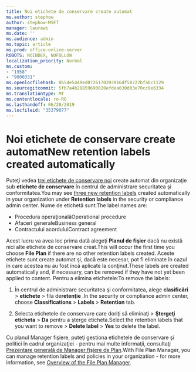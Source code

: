 ```yaml
---
title: Noi etichete de conservare create automat
ms.author: stephow
author: stephow-MSFT
manager: laurawi
ms.date: ''
ms.audience: admin
ms.topic: article
ms.prod: office-online-server
ROBOTS: NOINDEX, NOFOLLOW
localization_priority: Normal
ms.custom:
- "1958"
- "9000331"
ms.openlocfilehash: 8b54e5449ed0726170393916df58722bfabc1129
ms.sourcegitcommit: 5fb7a4b28859690020efdea630d03e70cc0e6334
ms.translationtype: MT
ms.contentlocale: ro-RO
ms.lasthandoff: 06/28/2019
ms.locfileid: "35379077"
---
```

# <a name="new-retention-labels-created-automatically"></a><span data-ttu-id="dc1c7-102">Noi etichete de conservare create automat</span><span class="sxs-lookup"><span data-stu-id="dc1c7-102">New retention labels created automatically</span></span>

<span data-ttu-id="dc1c7-103">Puteţi vedea [trei etichete de conservare noi](https://docs.microsoft.com/office365/securitycompliance/file-plan-manager#default-retention-labels-and-label-policy) create automat din organizaţie sub **etichete de conservare** în centrul de administrare securitatea şi conformitatea.</span><span class="sxs-lookup"><span data-stu-id="dc1c7-103">You may see [three new retention labels](https://docs.microsoft.com/office365/securitycompliance/file-plan-manager#default-retention-labels-and-label-policy) created automatically in your organization under **Retention labels** in the security or compliance admin center.</span></span> <span data-ttu-id="dc1c7-104">Nume de etichetă sunt:</span><span class="sxs-lookup"><span data-stu-id="dc1c7-104">The label names are:</span></span>

- <span data-ttu-id="dc1c7-105">Procedura operaţională</span><span class="sxs-lookup"><span data-stu-id="dc1c7-105">Operational procedure</span></span>
- <span data-ttu-id="dc1c7-106">Afaceri generale</span><span class="sxs-lookup"><span data-stu-id="dc1c7-106">Business general</span></span>
- <span data-ttu-id="dc1c7-107">Contractului acordului</span><span class="sxs-lookup"><span data-stu-id="dc1c7-107">Contract agreement</span></span>

<span data-ttu-id="dc1c7-108">Acest lucru va avea loc prima dată alegeţi **Planul de fişier** dacă nu există nici alte etichete de conservare creat.</span><span class="sxs-lookup"><span data-stu-id="dc1c7-108">This will occur the first time you choose **File Plan** if there are no other retention labels created.</span></span> <span data-ttu-id="dc1c7-109">Aceste etichete sunt create automat şi, dacă este necesar, pot fi eliminate în cazul în care acestea nu au fost încă aplicate la conţinut.</span><span class="sxs-lookup"><span data-stu-id="dc1c7-109">These labels are created automatically and, if necessary, can be removed if they have not yet been applied to content.</span></span> <span data-ttu-id="dc1c7-110">Pentru a elimina etichetele:</span><span class="sxs-lookup"><span data-stu-id="dc1c7-110">To remove the labels:</span></span>

1. <span data-ttu-id="dc1c7-111">În centrul de administrare securitatea şi conformitatea, alege **clasificări** > **etichete** > fila de**retenţie** .</span><span class="sxs-lookup"><span data-stu-id="dc1c7-111">In the security or compliance admin center, choose **Classifications** > **Labels** > **Retention** tab.</span></span>

1. <span data-ttu-id="dc1c7-112">Selecta etichetele de conservare care doriţi să eliminaţi > **Ştergeţi eticheta** > **Da** pentru a şterge eticheta.</span><span class="sxs-lookup"><span data-stu-id="dc1c7-112">Select the retention labels that you want to remove > **Delete label** > **Yes** to delete the label.</span></span>

<span data-ttu-id="dc1c7-113">Cu planul Manager fişiere, puteţi gestiona etichetele de conservare şi politici în cadrul organizaţiei - pentru mai multe informaţii, consultaţi [Prezentare generală de Manager fişiere de Plan](https://docs.microsoft.com/office365/securitycompliance/file-plan-manager).</span><span class="sxs-lookup"><span data-stu-id="dc1c7-113">With File Plan Manager, you can manage retention labels and policies in your organization - for more information, see [Overview of the File Plan Manager](https://docs.microsoft.com/office365/securitycompliance/file-plan-manager).</span></span>